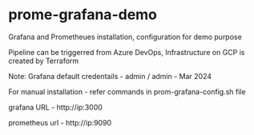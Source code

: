 # prome-grafana-demo
Grafana and Prometheues installation, configuration for demo purpose

Pipeline can be triggerred from Azure DevOps, Infrastructure on GCP is created by Terraform

Note: Grafana default credentails - admin / admin - Mar 2024

For manual installation - refer commands in prom-grafana-config.sh file

grafana URL - http://ip:3000

prometheus url - http://ip:9090

